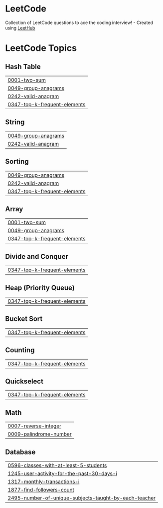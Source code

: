# LeetCode
Collection of LeetCode questions to ace the coding interview! - Created using [LeetHub](https://github.com/QasimWani/LeetHub)

<!---LeetCode Topics Start-->
# LeetCode Topics
## Hash Table
|  |
| ------- |
| [0001-two-sum](https://github.com/NAMAN-CHHEDA/LeetCode/tree/master/0001-two-sum) |
| [0049-group-anagrams](https://github.com/NAMAN-CHHEDA/LeetCode/tree/master/0049-group-anagrams) |
| [0242-valid-anagram](https://github.com/NAMAN-CHHEDA/LeetCode/tree/master/0242-valid-anagram) |
| [0347-top-k-frequent-elements](https://github.com/NAMAN-CHHEDA/LeetCode/tree/master/0347-top-k-frequent-elements) |
## String
|  |
| ------- |
| [0049-group-anagrams](https://github.com/NAMAN-CHHEDA/LeetCode/tree/master/0049-group-anagrams) |
| [0242-valid-anagram](https://github.com/NAMAN-CHHEDA/LeetCode/tree/master/0242-valid-anagram) |
## Sorting
|  |
| ------- |
| [0049-group-anagrams](https://github.com/NAMAN-CHHEDA/LeetCode/tree/master/0049-group-anagrams) |
| [0242-valid-anagram](https://github.com/NAMAN-CHHEDA/LeetCode/tree/master/0242-valid-anagram) |
| [0347-top-k-frequent-elements](https://github.com/NAMAN-CHHEDA/LeetCode/tree/master/0347-top-k-frequent-elements) |
## Array
|  |
| ------- |
| [0001-two-sum](https://github.com/NAMAN-CHHEDA/LeetCode/tree/master/0001-two-sum) |
| [0049-group-anagrams](https://github.com/NAMAN-CHHEDA/LeetCode/tree/master/0049-group-anagrams) |
| [0347-top-k-frequent-elements](https://github.com/NAMAN-CHHEDA/LeetCode/tree/master/0347-top-k-frequent-elements) |
## Divide and Conquer
|  |
| ------- |
| [0347-top-k-frequent-elements](https://github.com/NAMAN-CHHEDA/LeetCode/tree/master/0347-top-k-frequent-elements) |
## Heap (Priority Queue)
|  |
| ------- |
| [0347-top-k-frequent-elements](https://github.com/NAMAN-CHHEDA/LeetCode/tree/master/0347-top-k-frequent-elements) |
## Bucket Sort
|  |
| ------- |
| [0347-top-k-frequent-elements](https://github.com/NAMAN-CHHEDA/LeetCode/tree/master/0347-top-k-frequent-elements) |
## Counting
|  |
| ------- |
| [0347-top-k-frequent-elements](https://github.com/NAMAN-CHHEDA/LeetCode/tree/master/0347-top-k-frequent-elements) |
## Quickselect
|  |
| ------- |
| [0347-top-k-frequent-elements](https://github.com/NAMAN-CHHEDA/LeetCode/tree/master/0347-top-k-frequent-elements) |
## Math
|  |
| ------- |
| [0007-reverse-integer](https://github.com/NAMAN-CHHEDA/LeetCode/tree/master/0007-reverse-integer) |
| [0009-palindrome-number](https://github.com/NAMAN-CHHEDA/LeetCode/tree/master/0009-palindrome-number) |
## Database
|  |
| ------- |
| [0596-classes-with-at-least-5-students](https://github.com/NAMAN-CHHEDA/LeetCode/tree/master/0596-classes-with-at-least-5-students) |
| [1245-user-activity-for-the-past-30-days-i](https://github.com/NAMAN-CHHEDA/LeetCode/tree/master/1245-user-activity-for-the-past-30-days-i) |
| [1317-monthly-transactions-i](https://github.com/NAMAN-CHHEDA/LeetCode/tree/master/1317-monthly-transactions-i) |
| [1877-find-followers-count](https://github.com/NAMAN-CHHEDA/LeetCode/tree/master/1877-find-followers-count) |
| [2495-number-of-unique-subjects-taught-by-each-teacher](https://github.com/NAMAN-CHHEDA/LeetCode/tree/master/2495-number-of-unique-subjects-taught-by-each-teacher) |
<!---LeetCode Topics End-->
